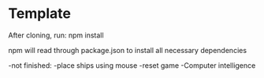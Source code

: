 # Template

After cloning, run: npm install

npm will read through package.json to install all necessary dependencies

-not finished:
-place ships using mouse
-reset game
-Computer intelligence